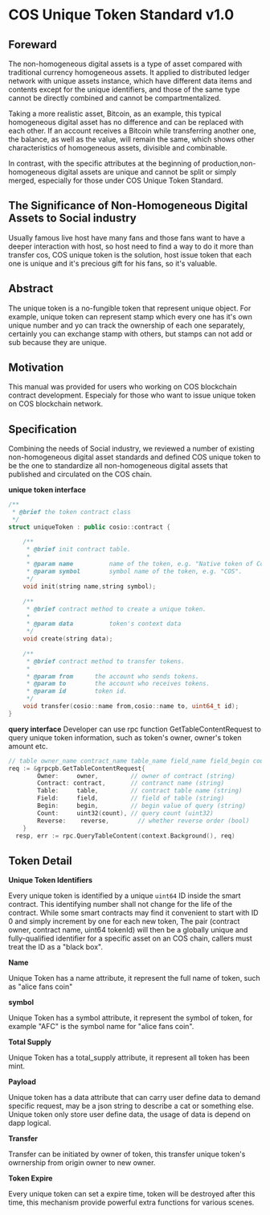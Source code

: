 # COS Unique Token Standard v1.0  
## Foreward
The non-homogeneous digital assets is a type of asset compared with traditional currency homogeneous assets. It applied to distributed ledger network with unique assets instance, which have different data items and contents except for the unique identifiers, and those of the same type cannot be directly combined and cannot be compartmentalized.   
  
  Taking a more realistic asset, Bitcoin, as an example, this typical homogeneous digital asset has no difference and can be replaced with each other. If an account receives a Bitcoin while transferring another one, the balance, as well as the value, will remain the same, which shows other characteristics of homogeneous assets, divisible and combinable.   
  
  In contrast, with the specific attributes at the beginning of production,non-homogeneous digital assets are unique and cannot be split or simply merged, especially for those under COS Unique Token Standard.

## The Significance of Non-Homogeneous Digital Assets to Social industry

  Usually famous live host have many fans and those fans want to have a deeper interaction with host, so host need to find a way to do it more than transfer cos, COS unique token is the solution, host issue token that each one is unique and it's precious gift for his fans, so it's valuable.

## Abstract

The unique token is a no-fungible token that represent unique object. For example, unique token can represent stamp which every one has it's own unique number and yo can track the ownership of each one separately, certainly you can exchange stamp with others, but stamps can not add or sub because they are unique.

## Motivation

This manual was provided for users who working on COS blockchain contract development. Especialy for those who want to issue unique token on COS blockchain network. 

## Specification

Combining the needs of Social industry, we reviewed a number of existing non-homogeneous digital asset standards and defined COS unique token to be the one to standardize all non-homogeneous digital assets that published and circulated on the COS chain.  

**unique token interface**
```c++
/**
 * @brief the token contract class
 */
struct uniqueToken : public cosio::contract {

    /**
     * @brief init contract table.
     *
     * @param name          name of the token, e.g. "Native token of Contentos".
     * @param symbol        symbol name of the token, e.g. "COS".
     */
    void init(string name,string symbol);
    
    /**
     * @brief contract method to create a unique token.
     *
     * @param data          token's context data
     */
    void create(string data);
    
    /**
     * @brief contract method to transfer tokens.
     *
     * @param from      the account who sends tokens.
     * @param to        the account who receives tokens.
     * @param id        token id.
     */
    void transfer(cosio::name from,cosio::name to, uint64_t id);
}
```

**query interface**
Developer can use rpc function GetTableContentRequest to query unique token information, such as token's owner, owner's token amount etc.
```c++
// table owner_name contract_name table_name field_name field_begin count(max value:100) [reverse]
req := &grpcpb.GetTableContentRequest{
		Owner:     owner,         // owner of contract (string)
		Contract: contract,       // contranct name (string)
		Table:     table,         // contract table name (string)
		Field:     field,         // field of table (string)
		Begin:     begin,         // begin value of query (string)
		Count:     uint32(count), // query count (uint32)
		Reverse:	reverse,        // whether reverse order (bool)
	}
  resp, err := rpc.QueryTableContent(context.Background(), req)
```

## Token Detail

**Unique Token Identifiers**

Every unique token is identified by a unique `uint64` ID inside the smart contract. This identifying number shall not change for the life of the contract. While some smart contracts may find it convenient to start with ID 0 and simply increment by one for each new token, The pair (contract owner, contract name, uint64 tokenId) will then be a globally unique and fully-qualified identifier for a specific asset on an COS chain, callers must treat the ID as a "black box".

**Name**

Unique Token has a name attribute, it represent the full name of token, such as "alice fans coin"

**symbol**

Unique Token has a symbol attribute, it represent the symbol of token, for example "AFC" is the symbol name for "alice fans coin".

**Total Supply**

Unique Token has a total_supply attribute, it represent all token has been mint.

**Payload**

Unique token has a data attribute that can carry user define data to demand specific request, may be a json string to describe a cat or something else. Unique token only store user define data, the usage of data is depend on dapp logical.

**Transfer**

Transfer can be initiated by owner of token, this transfer unique token's owrnership from origin owner to new owner.

**Token Expire**

Every unique token can set a expire time, token will be destroyed after this time, this mechanism provide powerful extra functions for various scenes.
